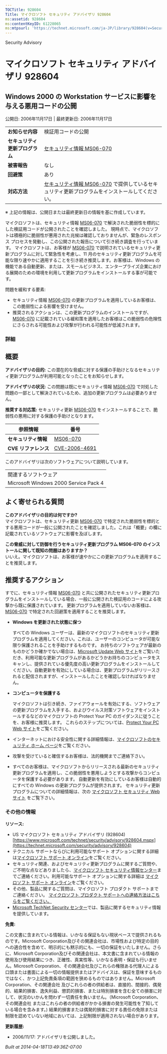 ```yaml
---
TOCTitle: 928604
Title: マイクロソフト セキュリティ アドバイザリ 928604
ms:assetid: 928604
ms:contentKeyID: 61228065
ms:mtpsurl: 'https://technet.microsoft.com/ja-JP/library/928604(v=Security.10)'
---
```


Security Advisory

マイクロソフト セキュリティ アドバイザリ 928604
===============================================

Windows 2000 の Workstation サービスに影響を与える悪用コードの公開
------------------------------------------------------------------

公開日: 2006年11月17日 | 最終更新日: 2006年11月17日

|                                |                                                                                                                                                           |
|--------------------------------|-----------------------------------------------------------------------------------------------------------------------------------------------------------|
| **お知らせ内容**               | 検証用コードの公開                                                                                                                                        |
| **セキュリティ更新プログラム** | [セキュリティ情報 MS06-070](https://technet.microsoft.com/security/bulletin/ms06-070)                                                                      |
| **被害報告**                   | なし                                                                                                                                                      |
| **回避策**                     | あり                                                                                                                                                      |
| **対応方法**                   | [セキュリティ情報 MS06-070](https://technet.microsoft.com/security/bulletin/ms06-070) で提供しているセキュリティ更新プログラムをインストールしてください。 |

※ 上記の情報は、公開日または最終更新日の情報を基に作成しています。

マイクロソフトは、セキュリティ情報 [MS06-070](https://technet.microsoft.com/security/bulletin/ms06-070) で解決された脆弱性を標的にした検証用コードが公開されたことを確認しました。 現時点で、マイクロソフトは積極的に脆弱性が悪用された兆候は確認しておりませんが、緊急のレスポンス プロセスを発動し、この公開された報告について引き続き調査を行っています。
マイクロソフトは、お客様が [MS06-070](https://technet.microsoft.com/security/bulletin/ms06-070) で説明されているセキュリティ更新プログラムに対して緊急性を考慮し、11 月のセキュリティ更新プログラムを可能な限り速やかに適用することを引き続き推奨します。お客様は、Windows の機能である自動更新、または、スモールビジネス、エンタープライズ企業における展開のための環境を利用して更新プログラムをインストールする事が可能です。

問題を緩和する要素:

-   セキュリティ情報 [MS06-070](https://technet.microsoft.com/security/bulletin/ms06-070) の更新プログラムを適用しているお客様は、この脆弱性による影響を受けません。
-   推奨されるアクションは、この更新プログラムのインストールですが、[MS06-070](https://technet.microsoft.com/security/bulletin/ms06-070) に記載されている緩和策を適用したお客様はこの脆弱性の危険性にさらされる可能性および攻撃が行われる可能性が低減されます。

### 詳細

概要
----

<span></span>
**アドバイザリの目的:** この潜在的な脅威に対する保護の手助けとなるセキュリティ更新プログラムが利用可能となったことをお知らせします。

**アドバイザリの状況:** この問題は既にセキュリティ情報 [MS06-070](https://technet.microsoft.com/security/bulletin/ms06-070) で対処した問題の一部として解決されているため、追加の更新プログラムは必要ありません。

**推奨する対応策:** セキュリティ更新 [MS06-070](https://technet.microsoft.com/security/bulletin/ms06-070) をインストールすることで、脆弱性の悪用に対する保護の手助けとなります。

| 参照情報             | 番号                                                                             |
|----------------------|----------------------------------------------------------------------------------|
| **セキュリティ情報** | [MS06-070](https://technet.microsoft.com/security/bulletin/ms06-070)              |
| **CVE リファレンス** | [CVE-2006-4691](https://www.cve.mitre.org/cgi-bin/cvename.cgi?name=cve-2006-4691) |

このアドバイザリは次のソフトウェアについて説明しています。

|                                       |
|---------------------------------------|
| 関連するソフトウェア                  |
| Microsoft Windows 2000 Service Pack 4 |

よく寄せられる質問
------------------

<span></span>
**このアドバイザリの目的は何ですか?**  
マイクロソフトは、セキュリティ更新 [MS06-070](https://technet.microsoft.com/security/bulletin/ms06-070) で特定された脆弱性を標的とする悪用コードが一般に公開されたことを確認しました。これは「概要」の欄に記載されているソフトウェアに影響を及ぼします。

**この脅威に対して防御を行うセキュリティ更新プログラム MS06-070 のインストールに関して既知の問題はありますか？**  
いいえ。マイクロソフトは、お客様が速やかにこの更新プログラムを適用することを推奨します。

推奨するアクション
------------------

<span></span>
すでに、セキュリティ情報 [MS06-070](https://technet.microsoft.com/security/bulletin/ms06-070) と共に公開されたセキュリティ更新プログラムをインストールしている場合、一般に公開された検証用のコードによる攻撃から既に保護されています。 更新プログラムを適用していないお客様は、[MS06-070](https://technet.microsoft.com/security/bulletin/ms06-070) で特定された回避策を適用することを推奨します。

-   **Windows を更新された状態に保つ**

    すべての Windows ユーザーは、最新のマイクロソフトのセキュリティ更新プログラムを適用してください。これは、ユーザーのコンピュータが可能な限り保護されることを手助けするものです。 お持ちのソフトウェアが最新のものかどうか確かでない場合は、[Microsoft Update Web サイト](https://update.microsoft.com/microsoftupdate/)をご覧いただき、利用可能な更新プログラムがあるかどうかお持ちのコンピュータをスキャンし、提供されている優先度の高い更新プログラムをインストールしてください。自動更新を有効にしている場合は、更新プログラムがリリースされると配信されますが、インストールしたことを確認しなければなりません。

-   **コンピュータを保護する**

    マイクロソフトは引き続き、ファイアウォールを有効にする、ソフトウェアの更新プログラムを入手する、およびウイルス対策ソフトウェアをインストールするなどのマイクロソフトの Protect Your PC のガイダンスに従うことを、お客様に推奨します。 これらのステップについては、[Protect Your PC Web サイト](https://www.microsoft.com/japan/protect/)をご覧ください。

-   インターネットにおける安全性に関する詳細情報は、[マイクロソフトのセキュリティ ホーム ページ](https://www.microsoft.com/japan/security/default.mspx)をご覧ください。
-   攻撃を受けていると確信するお客様は、法的機関までご連絡下さい。
-   すべてのお客様は、マイクロソフトからリリースされる最新のセキュリティ更新プログラムを適用し、この脆弱性を悪用しようとする攻撃からコンピュータを保護する必要があります。 自動更新を有効にしているお客様は自動的にすべての Windows の更新プログラムが提供されます。 セキュリティ更新プログラムについての詳細情報は、次の [マイクロソフト セキュリティ Web サイト](https://www.microsoft.com/japan/security) をご覧下さい。

### その他の情報

**リソース:**

-   US マイクロソフト セキュリティ アドバイザリ (928604)
    [https://www.microsoft.com/technet/security/advisory/928604.mspx](https://technet.microsoft.com/security/advisory/928604)
-   テクニカル サポートならびに利用可能なサポート オプションに関する詳細は[マイクロソフト サポート オンライン](https://support.microsoft.com/)をご覧ください。
-   セキュリティ関連、およびセキュリティ更新プログラムに関するご質問や、ご不明な点などありましたら、[マイクロソフト セキュリティ情報センター](https://www.microsoft.com/japan/security/sicinfo.mspx)までご連絡ください。利用可能なサポート オプションに関する詳細は [マイクロソフト サポート オンライン](https://support.microsoft.com/)をご覧ください。
-   その他、製品に関するご質問は、マイクロソフト プロダクト サポートまでご連絡ください。 [マイクロソフト プロダクト サポートへの連絡方法はこちらをご覧ください。](https://support.microsoft.com/select/?target=assistance)
-   [Microsoft TechNet Security センター](https://technet.microsoft.com/ja-jp/security/default.aspx)では、製品に関するセキュリティ情報を提供しています。

**免責:**

この文書に含まれている情報は、いかなる保証もない現状ベースで提供されるものです。Microsoft Corporation及びその関連会社は、市場性および特定の目的への適合性を含めて、明示的にも黙示的にも、一切の保証をいたしません。さらに、Microsoft Corporation及びその関連会社は、本文書に含まれている情報の使用及び使用結果につき、正確性、真実性等、いかなる表明・保証も行いません。Microsoft Corporation、その関連会社及びこれらの権限ある代理人による口頭または書面による一切の情報提供またはアドバイスは、保証を意味するものではなく、かつ上記免責条項の範囲を狭めるものではありません。Microsoft Corporation、その関連会社 及びこれらの者の供給者は、直接的、間接的、偶発的、結果的損害、逸失利益、懲罰的損害、または特別損害を含む全ての損害に対して、状況のいかんを問わず一切責任を負いません。（Microsoft Corporation、その関連会社 またはこれらの者の供給者がかかる損害の発生可能性を了知している場合を含みます。) 結果的損害または偶発的損害に対する責任の免除または制限を認めていない地域においては、上記制限が適用されない場合があります。

**更新履歴:**

-   2006/11/17: アドバイザリを公開しました。

*Built at 2014-04-18T13:49:36Z-07:00*
